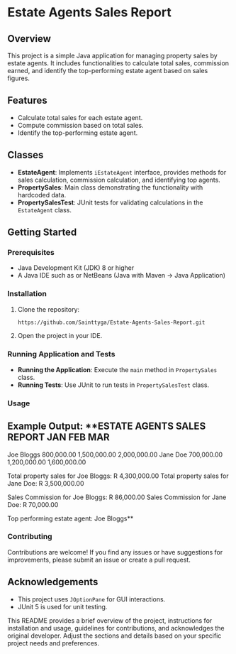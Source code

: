 # Estate Agents Sales Report

## Overview
This project is a simple Java application for managing property sales by estate agents. It includes functionalities to calculate total sales, commission earned, and identify the top-performing estate agent based on sales figures.

## Features
- Calculate total sales for each estate agent.
- Compute commission based on total sales.
- Identify the top-performing estate agent.

## Classes
- **EstateAgent**: Implements `iEstateAgent` interface, provides methods for sales calculation, commission calculation, and identifying top agents.
- **PropertySales**: Main class demonstrating the functionality with hardcoded data.
- **PropertySalesTest**: JUnit tests for validating calculations in the `EstateAgent` class.

## Getting Started

### Prerequisites
- Java Development Kit (JDK) 8 or higher
- A Java IDE such as or NetBeans (Java with Maven -> Java Application)

### Installation
1. Clone the repository:
   ```bash
   https://github.com/Sainttyga/Estate-Agents-Sales-Report.git
   ```
2. Open the project in your IDE.

### Running Application and Tests
- **Running the Application**: Execute the `main` method in `PropertySales` class.
- **Running Tests**: Use JUnit to run tests in `PropertySalesTest` class.

### Usage
Example Output:
**ESTATE AGENTS SALES REPORT
                     JAN             FEB             MAR
------------------------------------------------------------
Joe Bloggs       800,000.00     1,500,000.00     2,000,000.00
Jane Doe         700,000.00     1,200,000.00     1,600,000.00

Total property sales for Joe Bloggs: R 4,300,000.00
Total property sales for Jane Doe: R 3,500,000.00

Sales Commission for Joe Bloggs: R 86,000.00
Sales Commission for Jane Doe: R 70,000.00

Top performing estate agent: Joe Bloggs**

### Contributing
Contributions are welcome! If you find any issues or have suggestions for improvements, please submit an issue or create a pull request.

## Acknowledgements

- This project uses `JOptionPane` for GUI interactions.
- JUnit 5 is used for unit testing.

This README provides a brief overview of the project, instructions for installation and usage, guidelines for contributions, and acknowledges the original developer. Adjust the sections and details based on your specific project needs and preferences.
